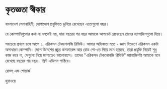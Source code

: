 # কৃতজ্ঞতা স্বীকার

বাংলাদেশ সেনাবাহিনী, যোগাযোগ প্রযুক্তিতে ডুবিয়ে রেখেছেন এতোগুলো বছর। 

যে কোম্পানিগুলোর কথা না বললেই নয়, যারা বছরের পর বছর আমাকে আপডেট রেখেছেন তাদের ম্যাগাজিনগুলো দিয়ে। 

সবচেয়ে প্রথমে চলে আসে ১. এরিকসন টেকনোলজি রিভিউ। আমার অভিজ্ঞতা মতে - জ্ঞান বিতরণে এরিকসন একটা অসাধারণ কোম্পানি। দেশে বিদেশের প্রচুর কনফারেন্স আর রোড শো-তে গিয়ে মনে হয়েছে, তারা প্রযুক্তি নিয়েই শুধু কাজ করে না, সেগুলো নিয়ে জানাতেও ভালোবাসে। তাদের "এরিকসন টেকনোলজি রিভিউ" ম্যাগাজিনটা আমাকে মনে রেখেছে বছরের পর বছর। প্রিন্ট এডিশন পাঠিয়ে। 

রোড্স্ এন্ড শোয়ার্জ

হুয়াওয়ে 





